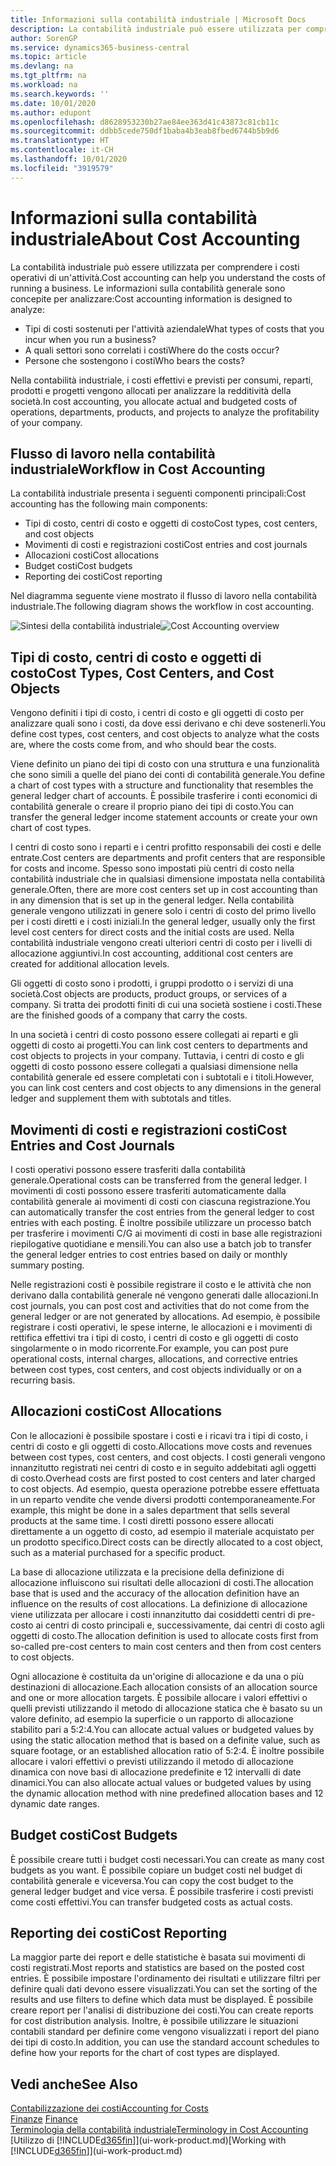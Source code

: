 ```yaml
---
title: Informazioni sulla contabilità industriale | Microsoft Docs
description: La contabilità industriale può essere utilizzata per comprendere i costi operativi di un'attività.
author: SorenGP
ms.service: dynamics365-business-central
ms.topic: article
ms.devlang: na
ms.tgt_pltfrm: na
ms.workload: na
ms.search.keywords: ''
ms.date: 10/01/2020
ms.author: edupont
ms.openlocfilehash: d8628953230b27ae84ee363d41c43873c81cb11c
ms.sourcegitcommit: ddbb5cede750df1baba4b3eab8fbed6744b5b9d6
ms.translationtype: HT
ms.contentlocale: it-CH
ms.lasthandoff: 10/01/2020
ms.locfileid: "3919579"
---
```

# <a name="about-cost-accounting"></a><span data-ttu-id="853ee-103">Informazioni sulla contabilità industriale</span><span class="sxs-lookup"><span data-stu-id="853ee-103">About Cost Accounting</span></span>
<span data-ttu-id="853ee-104">La contabilità industriale può essere utilizzata per comprendere i costi operativi di un'attività.</span><span class="sxs-lookup"><span data-stu-id="853ee-104">Cost accounting can help you understand the costs of running a business.</span></span> <span data-ttu-id="853ee-105">Le informazioni sulla contabilità generale sono concepite per analizzare:</span><span class="sxs-lookup"><span data-stu-id="853ee-105">Cost accounting information is designed to analyze:</span></span>  

-   <span data-ttu-id="853ee-106">Tipi di costi sostenuti per l'attività aziendale</span><span class="sxs-lookup"><span data-stu-id="853ee-106">What types of costs that you incur when you run a business?</span></span>  
-   <span data-ttu-id="853ee-107">A quali settori sono correlati i costi</span><span class="sxs-lookup"><span data-stu-id="853ee-107">Where do the costs occur?</span></span>  
-   <span data-ttu-id="853ee-108">Persone che sostengono i costi</span><span class="sxs-lookup"><span data-stu-id="853ee-108">Who bears the costs?</span></span>  

<span data-ttu-id="853ee-109">Nella contabilità industriale, i costi effettivi e previsti per consumi, reparti, prodotti e progetti vengono allocati per analizzare la redditività della società.</span><span class="sxs-lookup"><span data-stu-id="853ee-109">In cost accounting, you allocate actual and budgeted costs of operations, departments, products, and projects to analyze the profitability of your company.</span></span>  

## <a name="workflow-in-cost-accounting"></a><span data-ttu-id="853ee-110">Flusso di lavoro nella contabilità industriale</span><span class="sxs-lookup"><span data-stu-id="853ee-110">Workflow in Cost Accounting</span></span>  
<span data-ttu-id="853ee-111">La contabilità industriale presenta i seguenti componenti principali:</span><span class="sxs-lookup"><span data-stu-id="853ee-111">Cost accounting has the following main components:</span></span>  

-   <span data-ttu-id="853ee-112">Tipi di costo, centri di costo e oggetti di costo</span><span class="sxs-lookup"><span data-stu-id="853ee-112">Cost types, cost centers, and cost objects</span></span>  
-   <span data-ttu-id="853ee-113">Movimenti di costi e registrazioni costi</span><span class="sxs-lookup"><span data-stu-id="853ee-113">Cost entries and cost journals</span></span>  
-   <span data-ttu-id="853ee-114">Allocazioni costi</span><span class="sxs-lookup"><span data-stu-id="853ee-114">Cost allocations</span></span>  
-   <span data-ttu-id="853ee-115">Budget costi</span><span class="sxs-lookup"><span data-stu-id="853ee-115">Cost budgets</span></span>
-   <span data-ttu-id="853ee-116">Reporting dei costi</span><span class="sxs-lookup"><span data-stu-id="853ee-116">Cost reporting</span></span>  

<span data-ttu-id="853ee-117">Nel diagramma seguente viene mostrato il flusso di lavoro nella contabilità industriale.</span><span class="sxs-lookup"><span data-stu-id="853ee-117">The following diagram shows the workflow in cost accounting.</span></span>  

<span data-ttu-id="853ee-118">![Sintesi della contabilità industriale](media/costaccountingoverview.png "CostAccountingOverview")</span><span class="sxs-lookup"><span data-stu-id="853ee-118">![Cost Accounting overview](media/costaccountingoverview.png "CostAccountingOverview")</span></span>  

## <a name="cost-types-cost-centers-and-cost-objects"></a><span data-ttu-id="853ee-119">Tipi di costo, centri di costo e oggetti di costo</span><span class="sxs-lookup"><span data-stu-id="853ee-119">Cost Types, Cost Centers, and Cost Objects</span></span>  
<span data-ttu-id="853ee-120">Vengono definiti i tipi di costo, i centri di costo e gli oggetti di costo per analizzare quali sono i costi, da dove essi derivano e chi deve sostenerli.</span><span class="sxs-lookup"><span data-stu-id="853ee-120">You define cost types, cost centers, and cost objects to analyze what the costs are, where the costs come from, and who should bear the costs.</span></span>  

<span data-ttu-id="853ee-121">Viene definito un piano dei tipi di costo con una struttura e una funzionalità che sono simili a quelle del piano dei conti di contabilità generale.</span><span class="sxs-lookup"><span data-stu-id="853ee-121">You define a chart of cost types with a structure and functionality that resembles the general ledger chart of accounts.</span></span> <span data-ttu-id="853ee-122">È possibile trasferire i conti economici di contabilità generale o creare il proprio piano dei tipi di costo.</span><span class="sxs-lookup"><span data-stu-id="853ee-122">You can transfer the general ledger income statement accounts or create your own chart of cost types.</span></span>  

<span data-ttu-id="853ee-123">I centri di costo sono i reparti e i centri profitto responsabili dei costi e delle entrate.</span><span class="sxs-lookup"><span data-stu-id="853ee-123">Cost centers are departments and profit centers that are responsible for costs and income.</span></span> <span data-ttu-id="853ee-124">Spesso sono impostati più centri di costo nella contabilità industriale che in qualsiasi dimensione impostata nella contabilità generale.</span><span class="sxs-lookup"><span data-stu-id="853ee-124">Often, there are more cost centers set up in cost accounting than in any dimension that is set up in the general ledger.</span></span> <span data-ttu-id="853ee-125">Nella contabilità generale vengono utilizzati in genere solo i centri di costo del primo livello per i costi diretti e i costi iniziali.</span><span class="sxs-lookup"><span data-stu-id="853ee-125">In the general ledger, usually only the first level cost centers for direct costs and the initial costs are used.</span></span> <span data-ttu-id="853ee-126">Nella contabilità industriale vengono creati ulteriori centri di costo per i livelli di allocazione aggiuntivi.</span><span class="sxs-lookup"><span data-stu-id="853ee-126">In cost accounting, additional cost centers are created for additional allocation levels.</span></span>  

<span data-ttu-id="853ee-127">Gli oggetti di costo sono i prodotti, i gruppi prodotto o i servizi di una società.</span><span class="sxs-lookup"><span data-stu-id="853ee-127">Cost objects are products, product groups, or services of a company.</span></span> <span data-ttu-id="853ee-128">Si tratta dei prodotti finiti di cui una società sostiene i costi.</span><span class="sxs-lookup"><span data-stu-id="853ee-128">These are the finished goods of a company that carry the costs.</span></span>  

<span data-ttu-id="853ee-129">In una società i centri di costo possono essere collegati ai reparti e gli oggetti di costo ai progetti.</span><span class="sxs-lookup"><span data-stu-id="853ee-129">You can link cost centers to departments and cost objects to projects in your company.</span></span> <span data-ttu-id="853ee-130">Tuttavia, i centri di costo e gli oggetti di costo possono essere collegati a qualsiasi dimensione nella contabilità generale ed essere completati con i subtotali e i titoli.</span><span class="sxs-lookup"><span data-stu-id="853ee-130">However, you can link cost centers and cost objects to any dimensions in the general ledger and supplement them with subtotals and titles.</span></span>  

## <a name="cost-entries-and-cost-journals"></a><span data-ttu-id="853ee-131">Movimenti di costi e registrazioni costi</span><span class="sxs-lookup"><span data-stu-id="853ee-131">Cost Entries and Cost Journals</span></span>  
<span data-ttu-id="853ee-132">I costi operativi possono essere trasferiti dalla contabilità generale.</span><span class="sxs-lookup"><span data-stu-id="853ee-132">Operational costs can be transferred from the general ledger.</span></span> <span data-ttu-id="853ee-133">I movimenti di costi possono essere trasferiti automaticamente dalla contabilità generale ai movimenti di costi con ciascuna registrazione.</span><span class="sxs-lookup"><span data-stu-id="853ee-133">You can automatically transfer the cost entries from the general ledger to cost entries with each posting.</span></span> <span data-ttu-id="853ee-134">È inoltre possibile utilizzare un processo batch per trasferire i movimenti C/G ai movimenti di costi in base alle registrazioni riepilogative quotidiane e mensili.</span><span class="sxs-lookup"><span data-stu-id="853ee-134">You can also use a batch job to transfer the general ledger entries to cost entries based on daily or monthly summary posting.</span></span>  

<span data-ttu-id="853ee-135">Nelle registrazioni costi è possibile registrare il costo e le attività che non derivano dalla contabilità generale né vengono generati dalle allocazioni.</span><span class="sxs-lookup"><span data-stu-id="853ee-135">In cost journals, you can post cost and activities that do not come from the general ledger or are not generated by allocations.</span></span> <span data-ttu-id="853ee-136">Ad esempio, è possibile registrare i costi operativi, le spese interne, le allocazioni e i movimenti di rettifica effettivi tra i tipi di costo, i centri di costo e gli oggetti di costo singolarmente o in modo ricorrente.</span><span class="sxs-lookup"><span data-stu-id="853ee-136">For example, you can post pure operational costs, internal charges, allocations, and corrective entries between cost types, cost centers, and cost objects individually or on a recurring basis.</span></span>  

## <a name="cost-allocations"></a><span data-ttu-id="853ee-137">Allocazioni costi</span><span class="sxs-lookup"><span data-stu-id="853ee-137">Cost Allocations</span></span>  
<span data-ttu-id="853ee-138">Con le allocazioni è possibile spostare i costi e i ricavi tra i tipi di costo, i centri di costo e gli oggetti di costo.</span><span class="sxs-lookup"><span data-stu-id="853ee-138">Allocations move costs and revenues between cost types, cost centers, and cost objects.</span></span> <span data-ttu-id="853ee-139">I costi generali vengono innanzitutto registrati nei centri di costo e in seguito addebitati agli oggetti di costo.</span><span class="sxs-lookup"><span data-stu-id="853ee-139">Overhead costs are first posted to cost centers and later charged to cost objects.</span></span> <span data-ttu-id="853ee-140">Ad esempio, questa operazione potrebbe essere effettuata in un reparto vendite che vende diversi prodotti contemporaneamente.</span><span class="sxs-lookup"><span data-stu-id="853ee-140">For example, this might be done in a sales department that sells several products at the same time.</span></span> <span data-ttu-id="853ee-141">I costi diretti possono essere allocati direttamente a un oggetto di costo, ad esempio il materiale acquistato per un prodotto specifico.</span><span class="sxs-lookup"><span data-stu-id="853ee-141">Direct costs can be directly allocated to a cost object, such as a material purchased for a specific product.</span></span>  

<span data-ttu-id="853ee-142">La base di allocazione utilizzata e la precisione della definizione di allocazione influiscono sui risultati delle allocazioni di costi.</span><span class="sxs-lookup"><span data-stu-id="853ee-142">The allocation base that is used and the accuracy of the allocation definition have an influence on the results of cost allocations.</span></span> <span data-ttu-id="853ee-143">La definizione di allocazione viene utilizzata per allocare i costi innanzitutto dai cosiddetti centri di pre-costo ai centri di costo principali e, successivamente, dai centri di costo agli oggetti di costo.</span><span class="sxs-lookup"><span data-stu-id="853ee-143">The allocation definition is used to allocate costs first from so-called pre-cost centers to main cost centers and then from cost centers to cost objects.</span></span>  

<span data-ttu-id="853ee-144">Ogni allocazione è costituita da un'origine di allocazione e da una o più destinazioni di allocazione.</span><span class="sxs-lookup"><span data-stu-id="853ee-144">Each allocation consists of an allocation source and one or more allocation targets.</span></span> <span data-ttu-id="853ee-145">È possibile allocare i valori effettivi o quelli previsti utilizzando il metodo di allocazione statica che è basato su un valore definito, ad esempio la superficie o un rapporto di allocazione stabilito pari a 5:2:4.</span><span class="sxs-lookup"><span data-stu-id="853ee-145">You can allocate actual values or budgeted values by using the static allocation method that is based on a definite value, such as square footage, or an established allocation ratio of 5:2:4.</span></span> <span data-ttu-id="853ee-146">È inoltre possibile allocare i valori effettivi o previsti utilizzando il metodo di allocazione dinamica con nove basi di allocazione predefinite e 12 intervalli di date dinamici.</span><span class="sxs-lookup"><span data-stu-id="853ee-146">You can also allocate actual values or budgeted values by using the dynamic allocation method with nine predefined allocation bases and 12 dynamic date ranges.</span></span>  

## <a name="cost-budgets"></a><span data-ttu-id="853ee-147">Budget costi</span><span class="sxs-lookup"><span data-stu-id="853ee-147">Cost Budgets</span></span>  
<span data-ttu-id="853ee-148">È possibile creare tutti i budget costi necessari.</span><span class="sxs-lookup"><span data-stu-id="853ee-148">You can create as many cost budgets as you want.</span></span> <span data-ttu-id="853ee-149">È possibile copiare un budget costi nel budget di contabilità generale e viceversa.</span><span class="sxs-lookup"><span data-stu-id="853ee-149">You can copy the cost budget to the general ledger budget and vice versa.</span></span> <span data-ttu-id="853ee-150">È possibile trasferire i costi previsti come costi effettivi.</span><span class="sxs-lookup"><span data-stu-id="853ee-150">You can transfer budgeted costs as actual costs.</span></span>  

## <a name="cost-reporting"></a><span data-ttu-id="853ee-151">Reporting dei costi</span><span class="sxs-lookup"><span data-stu-id="853ee-151">Cost Reporting</span></span>  
<span data-ttu-id="853ee-152">La maggior parte dei report e delle statistiche è basata sui movimenti di costi registrati.</span><span class="sxs-lookup"><span data-stu-id="853ee-152">Most reports and statistics are based on the posted cost entries.</span></span> <span data-ttu-id="853ee-153">È possibile impostare l'ordinamento dei risultati e utilizzare filtri per definire quali dati devono essere visualizzati.</span><span class="sxs-lookup"><span data-stu-id="853ee-153">You can set the sorting of the results and use filters to define which data must be displayed.</span></span> <span data-ttu-id="853ee-154">È possibile creare report per l'analisi di distribuzione dei costi.</span><span class="sxs-lookup"><span data-stu-id="853ee-154">You can create reports for cost distribution analysis.</span></span> <span data-ttu-id="853ee-155">Inoltre, è possibile utilizzare le situazioni contabili standard per definire come vengono visualizzati i report del piano dei tipi di costo.</span><span class="sxs-lookup"><span data-stu-id="853ee-155">In addition, you can use the standard account schedules to define how your reports for the chart of cost types are displayed.</span></span>  

## <a name="see-also"></a><span data-ttu-id="853ee-156">Vedi anche</span><span class="sxs-lookup"><span data-stu-id="853ee-156">See Also</span></span>  
 [<span data-ttu-id="853ee-157">Contabilizzazione dei costi</span><span class="sxs-lookup"><span data-stu-id="853ee-157">Accounting for Costs</span></span>](finance-manage-cost-accounting.md)  
 <span data-ttu-id="853ee-158">[Finanze](finance.md) </span><span class="sxs-lookup"><span data-stu-id="853ee-158">[Finance](finance.md) </span></span>  
 [<span data-ttu-id="853ee-159">Terminologia della contabilità industriale</span><span class="sxs-lookup"><span data-stu-id="853ee-159">Terminology in Cost Accounting</span></span>](finance-terminology-in-cost-accounting.md)  
 <span data-ttu-id="853ee-160">[Utilizzo di [!INCLUDE[d365fin](includes/d365fin_md.md)]](ui-work-product.md)</span><span class="sxs-lookup"><span data-stu-id="853ee-160">[Working with [!INCLUDE[d365fin](includes/d365fin_md.md)]](ui-work-product.md)</span></span>
